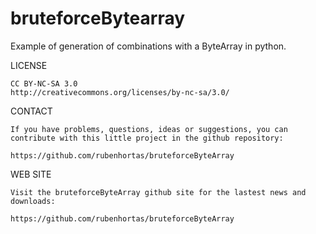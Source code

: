 bruteforceBytearray
===================

Example of generation of combinations with a ByteArray in python.

LICENSE

    CC BY-NC-SA 3.0
    http://creativecommons.org/licenses/by-nc-sa/3.0/
    
 CONTACT

    If you have problems, questions, ideas or suggestions, you can
    contribute with this little project in the github repository:

    https://github.com/rubenhortas/bruteforceByteArray

WEB SITE

    Visit the bruteforceByteArray github site for the lastest news and downloads:

    https://github.com/rubenhortas/bruteforceByteArray
